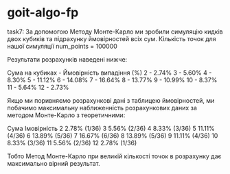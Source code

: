 # goit-algo-fp
task7:
За допомогою Методу Монте-Карло ми зробили симуляцію кидків двох кубиків та підрахунку ймовірностей всіх сум.
Кількість точок для нашої симуляції num_points = 100000

Результати розрахунків наведені нижче:

Сума на кубиках - Ймовірність випадіння (%)
2 - 2.74%
3 - 5.60%
4 - 8.30%
5 - 11.12%
6 - 14.08%
7 - 16.64%
8 - 13.77%
9 - 10.99%
10 - 8.37%
11 - 5.64%
12 - 2.73%

Якщо ми поривняємо розрахункові дані з таблицею ймовірностей, ми побачимо максимальну наближенність розрахункових даних за методом Монте-Карло з теоретичними: 

Сума	Імовірність
2	2.78% (1/36)
3	5.56% (2/36)
4	8.33% (3/36)
5	11.11% (4/36)
6	13.89% (5/36)
7	16.67% (6/36)
8	13.89% (5/36)
9	11.11% (4/36)
10	8.33% (3/36)
11	5.56% (2/36)
12	2.78% (1/36)

Тобто Метод Монте-Карло при великій кількості точок в розрахунку дає максимально вірний результат.